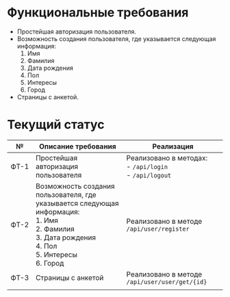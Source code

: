 # Функциональные требования
- Простейшая авторизация пользователя.
- Возможность создания пользователя, где указывается следующая информация:
    1. Имя
    2. Фамилия
    3. Дата рождения
    4. Пол
    5. Интересы
    6. Город
- Страницы с анкетой.


# Текущий статус

| №    | Описание требования                                                                                                                                                               | Реализация                                                  |
| ---- | --------------------------------------------------------------------------------------------------------------------------------------------------------------------------------- | ----------------------------------------------------------- |
| ФТ-1 | Простейшая авторизация пользователя                                                                                                                                               | Реализовано в методах:<br>- `/api/login`<br>- `/api/logout` |
| ФТ-2 | Возможность создания пользователя, где указывается следующая информация:<br>    1. Имя<br>    2. Фамилия<br>    3. Дата рождения<br>    4. Пол<br>    5. Интересы<br>    6. Город | Реализовано в методе `/api/user/register`                   |
| ФТ-3 | Страницы с анкетой                                                                                                                                                                | Реализовано в методе `/api/user/user/get/{id}`              |
|      |                                                                                                                                                                                   |                                                             |
